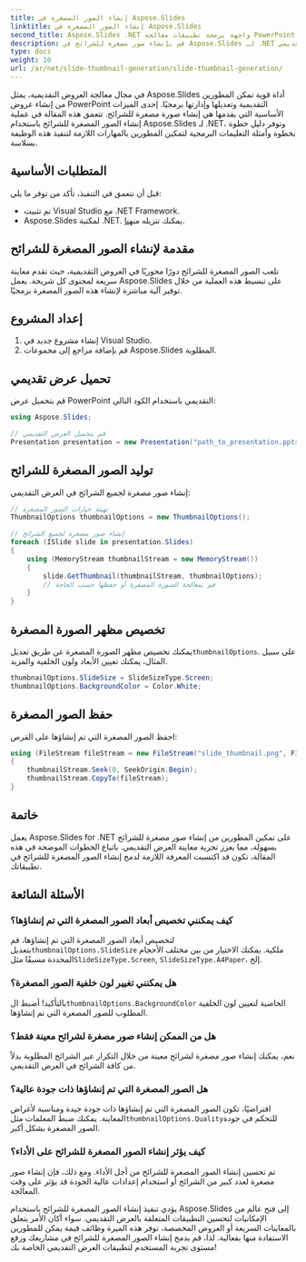 ```yaml
---
title: إنشاء الصور المصغرة في Aspose.Slides
linktitle: إنشاء الصور المصغرة في Aspose.Slides
second_title: Aspose.Slides .NET واجهة برمجة تطبيقات معالجة PowerPoint
description: قم بإنشاء صور مصغرة للشرائح في Aspose.Slides لـ .NET مع دليل خطوة بخطوة وأمثلة التعليمات البرمجية. تخصيص المظهر وحفظ الصور المصغرة. تحسين معاينات العرض التقديمي.
type: docs
weight: 10
url: /ar/net/slide-thumbnail-generation/slide-thumbnail-generation/
---
```


في مجال معالجة العروض التقديمية، يمثل Aspose.Slides أداة قوية تمكن المطورين من إنشاء عروض PowerPoint التقديمية وتعديلها وإدارتها برمجيًا. إحدى الميزات الأساسية التي يقدمها هي إنشاء صورة مصغرة للشرائح. تتعمق هذه المقالة في عملية إنشاء الصور المصغرة للشرائح باستخدام Aspose.Slides لـ .NET، وتوفر دليل خطوة بخطوة وأمثلة التعليمات البرمجية لتمكين المطورين بالمهارات اللازمة لتنفيذ هذه الوظيفة بسلاسة.

## المتطلبات الأساسية

قبل أن نتعمق في التنفيذ، تأكد من توفر ما يلي:

- تم تثبيت Visual Studio مع .NET Framework.
-  Aspose.Slides لمكتبة .NET. يمكنك تنزيله من[هنا](https://releases.aspose.com/slides/net/).

## مقدمة لإنشاء الصور المصغرة للشرائح

تلعب الصور المصغرة للشرائح دورًا محوريًا في العروض التقديمية، حيث تقدم معاينة سريعة لمحتوى كل شريحة. يعمل Aspose.Slides على تبسيط هذه العملية من خلال توفير آلية مباشرة لإنشاء هذه الصور المصغرة برمجيًا.

## إعداد المشروع

1. إنشاء مشروع جديد في Visual Studio.
2. قم بإضافة مراجع إلى مجموعات Aspose.Slides المطلوبة.

## تحميل عرض تقديمي

قم بتحميل عرض PowerPoint التقديمي باستخدام الكود التالي:

```csharp
using Aspose.Slides;

// قم بتحميل العرض التقديمي
Presentation presentation = new Presentation("path_to_presentation.pptx");
```

## توليد الصور المصغرة للشرائح

إنشاء صور مصغرة لجميع الشرائح في العرض التقديمي:

```csharp
// تهيئة خيارات الصور المصغرة
ThumbnailOptions thumbnailOptions = new ThumbnailOptions();

// إنشاء صور مصغرة لجميع الشرائح
foreach (ISlide slide in presentation.Slides)
{
    using (MemoryStream thumbnailStream = new MemoryStream())
    {
        slide.GetThumbnail(thumbnailStream, thumbnailOptions);
        // قم بمعالجة الصورة المصغرة أو حفظها حسب الحاجة
    }
}
```

## تخصيص مظهر الصورة المصغرة

 يمكنك تخصيص مظهر الصورة المصغرة عن طريق تعديل`thumbnailOptions`. على سبيل المثال، يمكنك تعيين الأبعاد ولون الخلفية والمزيد.

```csharp
thumbnailOptions.SlideSize = SlideSizeType.Screen;
thumbnailOptions.BackgroundColor = Color.White;
```

## حفظ الصور المصغرة

احفظ الصور المصغرة التي تم إنشاؤها على القرص:

```csharp
using (FileStream fileStream = new FileStream("slide_thumbnail.png", FileMode.Create))
{
    thumbnailStream.Seek(0, SeekOrigin.Begin);
    thumbnailStream.CopyTo(fileStream);
}
```

## خاتمة

يعمل Aspose.Slides for .NET على تمكين المطورين من إنشاء صور مصغرة للشرائح بسهولة، مما يعزز تجربة معاينة العرض التقديمي. باتباع الخطوات الموضحة في هذه المقالة، تكون قد اكتسبت المعرفة اللازمة لدمج إنشاء الصور المصغرة للشرائح في تطبيقاتك.

## الأسئلة الشائعة

### كيف يمكنني تخصيص أبعاد الصور المصغرة التي تم إنشاؤها؟

 لتخصيص أبعاد الصور المصغرة التي تم إنشاؤها، قم بتعديل`thumbnailOptions.SlideSize` ملكية. يمكنك الاختيار من بين مختلف الأحجام المحددة مسبقًا مثل`SlideSizeType.Screen`, `SlideSizeType.A4Paper`، إلخ.

### هل يمكنني تغيير لون خلفية الصور المصغرة؟

 بالتأكيد! أضبط ال`thumbnailOptions.BackgroundColor` الخاصية لتعيين لون الخلفية المطلوب للصور المصغرة التي تم إنشاؤها.

### هل من الممكن إنشاء صور مصغرة لشرائح معينة فقط؟

نعم، يمكنك إنشاء صور مصغرة لشرائح معينة من خلال التكرار عبر الشرائح المطلوبة بدلاً من كافة الشرائح في العرض التقديمي.

### هل الصور المصغرة التي تم إنشاؤها ذات جودة عالية؟

 افتراضيًا، تكون الصور المصغرة التي تم إنشاؤها ذات جودة جيدة ومناسبة لأغراض المعاينة. يمكنك ضبط المعلمات مثل`thumbnailOptions.Quality`للتحكم في جودة الصور المصغرة بشكل أكبر.

### كيف يؤثر إنشاء الصور المصغرة للشرائح على الأداء؟

تم تحسين إنشاء الصور المصغرة للشرائح من أجل الأداء. ومع ذلك، فإن إنشاء صور مصغرة لعدد كبير من الشرائح أو استخدام إعدادات عالية الجودة قد يؤثر على وقت المعالجة.

يؤدي تنفيذ إنشاء الصور المصغرة للشرائح باستخدام Aspose.Slides إلى فتح عالم من الإمكانيات لتحسين التطبيقات المتعلقة بالعرض التقديمي. سواء أكان الأمر يتعلق بالمعاينات السريعة أو العروض المخصصة، توفر هذه الميزة وظائف قيمة يمكن للمطورين الاستفادة منها بفعالية. لذا، قم بدمج إنشاء الصور المصغرة للشرائح في مشاريعك ورفع مستوى تجربة المستخدم لتطبيقات العرض التقديمي الخاصة بك!